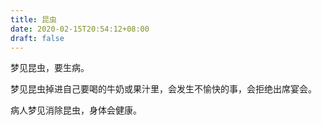 ```yaml
---
title: 昆虫
date: 2020-02-15T20:54:12+08:00
draft: false
---
```


梦见昆虫，要生病。

梦见昆虫掉进自己要喝的牛奶或果汁里，会发生不愉快的事，会拒绝出席宴会。

病人梦见消除昆虫，身体会健康。